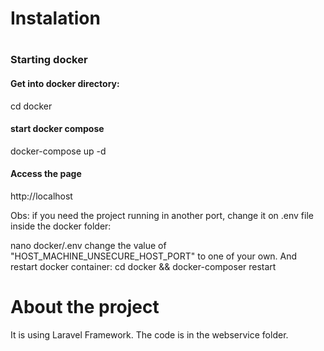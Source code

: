<h1>Instalation<h1>

<h3>Starting docker</h3>

<h4>Get into docker directory:</h4>
cd docker

<h4>start docker compose</h4>
docker-compose up -d

<h4>Access the page</h4>
http://localhost

Obs: if you need the project running in another port, change it on .env file inside the docker folder:

nano docker/.env
change the value of "HOST_MACHINE_UNSECURE_HOST_PORT" to one of your own.
And restart docker container:
cd docker && docker-composer restart

<h1>About the project</h1>

It is using Laravel Framework.
The code is in the webservice folder.





